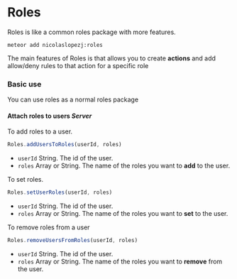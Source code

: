Roles
=====

Roles is like a common roles package with more features.

```
meteor add nicolaslopezj:roles
```

The main features of Roles is that allows you to create **actions** and add allow/deny rules to that action for a specific role


### Basic use

You can use roles as a normal roles package

#### Attach roles to users *Server*

To add roles to a user.

```js
Roles.addUsersToRoles(userId, roles)
```

- ```userId``` String. The id of the user.
- ```roles``` Array or String. The name of the roles you want to **add** to the user.

To set roles.

```js
Roles.setUserRoles(userId, roles)
```

- ```userId``` String. The id of the user.
- ```roles``` Array or String. The name of the roles you want to **set** to the user.

To remove roles from a user

```js
Roles.removeUsersFromRoles(userId, roles)
```

- ```userId``` String. The id of the user.
- ```roles``` Array or String. The name of the roles you want to **remove** from the user.












